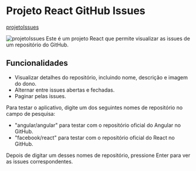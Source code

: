 # Projeto React GitHub Issues

[projetoIssues](https://react-git-hub-issues.vercel.app/)

![projetoIssues](https://github.com/Amanayaradev/React-GitHub-Issues/assets/99840582/55bd1bd6-1bc4-4bd6-ade9-2edad3dc229a)
Este é um projeto React que permite visualizar as issues de um repositório do GitHub.

## Funcionalidades

- Visualizar detalhes do repositório, incluindo nome, descrição e imagem do dono.
- Alternar entre issues abertas e fechadas.
- Paginar pelas issues.

Para testar o aplicativo, digite um dos seguintes nomes de repositório no campo de pesquisa:

- "angular/angular" para testar com o repositório oficial do Angular no GitHub.
- "facebook/react" para testar com o repositório oficial do React no GitHub.

Depois de digitar um desses nomes de repositório, pressione Enter para ver as issues correspondentes.


